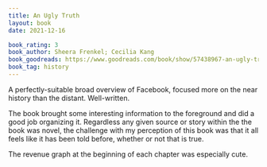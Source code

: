 ```yaml
---
title: An Ugly Truth
layout: book
date: 2021-12-16

book_rating: 3
book_author: Sheera Frenkel; Cecilia Kang
book_goodreads: https://www.goodreads.com/book/show/57438967-an-ugly-truth
book_tag: history
---
```


A perfectly-suitable broad overview of Facebook, focused more on the near history than the distant. Well-written.

The book brought some interesting information to the foreground and did a good job organizing it. Regardless any given source or story within the the book was novel, the challenge with my perception of this book was that it all feels like it has been told before, whether or not that is true. 

The revenue graph at the beginning of each chapter was especially cute.